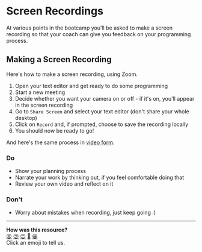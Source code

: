 # Screen Recordings

At various points in the bootcamp you'll be asked to make a screen recording so that your coach can give you feedback on your programming process.

## Making a Screen Recording

Here's how to make a screen recording, using Zoom.

1. Open your text editor and get ready to do some programming
2. Start a new meeting
3. Decide whether you want your camera on or off - if it's on, you'll appear in the screen recording
4. Go to `Share Screen` and select your text editor (don't share your whole desktop)
5. Click on `Record` and, if prompted, choose to save the recording locally
6. You should now be ready to go!

And here's the same process in [video form](https://youtu.be/Hi3uzKsqbAU).

### Do
- Show your planning process
- Narrate your work by thinking out, if you feel comfortable doing that
- Review your own video and reflect on it

### Don't
- Worry about mistakes when recording, just keep going :)


<!-- BEGIN GENERATED SECTION DO NOT EDIT -->

---

**How was this resource?**  
[😫](https://airtable.com/shrUJ3t7KLMqVRFKR?prefill_Repository=makersacademy%2Fruby_challenges&prefill_File=pills%2Fscreen_recordings.md&prefill_Sentiment=😫) [😕](https://airtable.com/shrUJ3t7KLMqVRFKR?prefill_Repository=makersacademy%2Fruby_challenges&prefill_File=pills%2Fscreen_recordings.md&prefill_Sentiment=😕) [😐](https://airtable.com/shrUJ3t7KLMqVRFKR?prefill_Repository=makersacademy%2Fruby_challenges&prefill_File=pills%2Fscreen_recordings.md&prefill_Sentiment=😐) [🙂](https://airtable.com/shrUJ3t7KLMqVRFKR?prefill_Repository=makersacademy%2Fruby_challenges&prefill_File=pills%2Fscreen_recordings.md&prefill_Sentiment=🙂) [😀](https://airtable.com/shrUJ3t7KLMqVRFKR?prefill_Repository=makersacademy%2Fruby_challenges&prefill_File=pills%2Fscreen_recordings.md&prefill_Sentiment=😀)  
Click an emoji to tell us.

<!-- END GENERATED SECTION DO NOT EDIT -->
